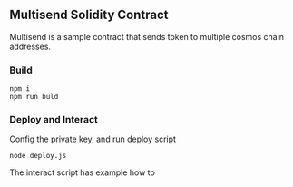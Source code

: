 ## Multisend Solidity Contract
Multisend is a sample contract that sends token to multiple cosmos chain addresses.

### Build
```
npm i
npm run buld
```

### Deploy and Interact
Config the private key, and run deploy script
```
node deploy.js
```
The interact script has example how to